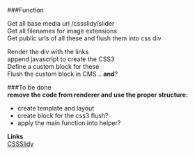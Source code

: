 ###Function  
  
Get all base media url /cssslidy/slider  
Get all filenames for image extensions  
Get public urls of all these and flush them into css div  
  
Render the div with the links  
append javascript to create the CSS3  
Define a custom block for these  
Flush the custom block in CMS .. **and**?  
  
###To be done  
**remove the code from renderer and use the proper structure:**  
+ create template and layout 
+ create block for the css3 flush?  
+ apply the main function into helper?  
  
  
  
**Links**  
[CSSSlidy](http://dudleystorey.github.io/CSSslidy/)  
